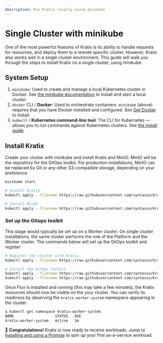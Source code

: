 ```yaml
---
description: Run Kratix locally using minikube
---
```


# Single Cluster with minikube

One of the most powerful features of Kratix is its ability to handle requests for resources, and deploy them to a remote specific cluster. However, Kratix also works well in a single cluster environment. This guide will walk you through the steps to install Kratix on a single cluster, using minikube.

## System Setup

1. `minikube`:
   Used to create and manage a local Kubernetes cluster in Docker. See [the minikube documentation](https://minikube.sigs.k8s.io/docs/start/) to install and start a local cluster.
2. `docker` CLI / **Docker**:
   Used to orchestrate containers. `minikube` (above) requires that you have Docker installed and configured. See [Get Docker](https://docs.docker.com/get-docker/) to install.
3. `kubectl` / **Kubernetes command-line tool**:
   The CLI for Kubernetes — allows you to run commands against Kubernetes clusters. See [the install guide](https://kubernetes.io/docs/tasks/tools/#kubectl).


## Install Kratix

Create your cluster with minikube and install Kratix and MinIO. MinIO will be the repository for the GitOps toolkit. For production installations, MinIO can be replaced by Git or any other S3-compatible storage, depending on your preference.


```bash
minikube start

# Install Kratix
kubectl apply --filename https://raw.githubusercontent.com/syntasso/kratix/main/distribution/kratix.yaml

# Install MinIO
kubectl apply --filename https://raw.githubusercontent.com/syntasso/kratix/main/hack/platform/minio-install.yaml
```

### Set up the Gitops toolkit

This stage would typically be set up on a Worker cluster. On single cluster installations, the same cluster performs the role of the Platform and the Worker cluster. The commands below will set up the GitOps toolkit and register

```bash
# Register the cluster with Kratix
kubectl apply --filename https://raw.githubusercontent.com/syntasso/kratix/main/config/samples/platform_v1alpha1_worker_cluster.yaml

# Install the GitOps toolkit
kubectl apply --filename https://raw.githubusercontent.com/syntasso/kratix/main/hack/worker/gitops-tk-install.yaml
kubectl apply --filename https://raw.githubusercontent.com/syntasso/kratix/main/hack/worker/gitops-tk-resources-single-cluster.yaml
```

Once Flux is installed and running (this may take a few minutes), the Kratix resources should now be visible on the your cluster. You can verify its readiness by observing the `kratix-worker-system` namespace appearing in the cluster:

```bash
$ kubectl get namespace kratix-worker-system
NAME                   STATUS   AGE
kratix-worker-system   Active   1m
```

🎉   **Congratulations!** Kratix is now ready to receive workloads. Jump to [Installing and using a Promise](../installing-a-promise) to spin up your first as-a-service workload.
